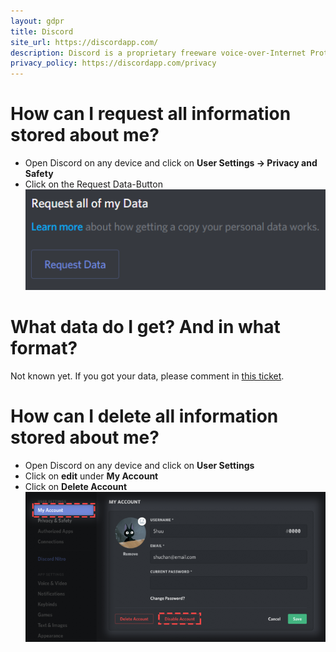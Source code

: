 ```yaml
---
layout: gdpr
title: Discord
site_url: https://discordapp.com/
description: Discord is a proprietary freeware voice-over-Internet Protocol (VoIP) application designed for gaming communities.
privacy_policy: https://discordapp.com/privacy
---
```


# How can I request all information stored about me?

* Open Discord on any device and click on **User Settings -> Privacy and Safety**
* Click on the Request Data-Button    
  ![request data button](/images/sites/discord/request_data.png)

# What data do I get? And in what format?

Not known yet. If you got your data, please comment in [this ticket](https://github.com/howtogdpr/howtogdpr.me/issues/4).

# How can I delete all information stored about me?

* Open Discord on any device and click on **User Settings**
* Click on **edit** under **My Account**
* Click on **Delete Account**    
  ![delete account button](/images/sites/discord/delete.png)
